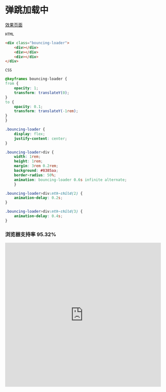 # <b>弹跳加载中</b>

[效果页面](弹跳加载中.html ':include :type=iframe width=100% height=145px')

`HTML`

```html
<div class="bouncing-loader">
    <div></div>
    <div></div>
    <div></div>
</div>
```

`CSS`
```css
@keyframes bouncing-loader {
from {
    opacity: 1;
    transform: translateY(0);
}
to {
    opacity: 0.1;
    transform: translateY(-1rem);
}
}

.bouncing-loader {
    display: flex;
    justify-content: center;
}

.bouncing-loader>div {
    width: 1rem;
    height: 1rem;
    margin: 3rem 0.2rem;
    background: #8385aa;
    border-radius: 50%;
    animation: bouncing-loader 0.6s infinite alternate;
    }

.bouncing-loader>div:nth-child(2) {
    animation-delay: 0.2s;
}

.bouncing-loader>div:nth-child(3) {
    animation-delay: 0.4s;
}
```

### <b>浏览器支持率 95.32%</b>
<iframe src="https://caniuse.bitsofco.de/embed/index.html?feat=css-animation&amp;periods=future_2,future_1,current,past_1,past_2,past_3&amp;accessible-colours=false" frameborder="0" width="100%" height="465px"></iframe>
